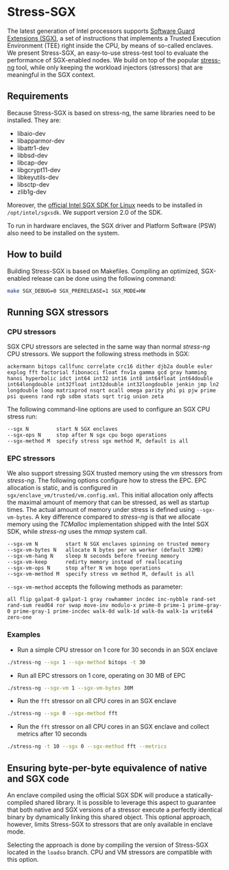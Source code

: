 # Stress-SGX

The latest generation of Intel processors supports [Software Guard Extensions (SGX)](https://software.intel.com/en-us/sgx), a set of instructions that implements a Trusted Execution Environment (TEE) right inside the CPU, by means of so-called enclaves.
We present Stress-SGX, an easy-to-use stress-test tool to evaluate the performance of SGX-enabled nodes.
We build on top of the popular [stress-ng](http://kernel.ubuntu.com/~cking/stress-ng/) tool, while only keeping the workload injectors (stressors) that are meaningful in the SGX context.

## Requirements

Because Stress-SGX is based on stress-ng, the same libraries need to be installed.
They are:

* libaio-dev
* libapparmor-dev
* libattr1-dev
* libbsd-dev
* libcap-dev
* libgcrypt11-dev
* libkeyutils-dev
* libsctp-dev
* zlib1g-dev

Moreover, the [official Intel SGX SDK for Linux](https://01.org/intel-softwareguard-extensions/downloads/intel-sgx-linux-2.0-release) needs to be installed in `/opt/intel/sgxsdk`.
We support version 2.0 of the SDK.

To run in hardware enclaves, the SGX driver and Platform Software (PSW) also need to be installed on the system.

## How to build

Building Stress-SGX is based on Makefiles.
Compiling an optimized, SGX-enabled release can be done using the following command:

```bash
make SGX_DEBUG=0 SGX_PRERELEASE=1 SGX_MODE=HW
```

## Running SGX stressors

### CPU stressors

SGX CPU stressors are selected in the same way than normal _stress-ng_ CPU stressors.
We support the following stress methods in SGX:
```
ackermann bitops callfunc correlate crc16 dither djb2a double euler explog fft factorial fibonacci float fnv1a gamma gcd gray hamming hanoi hyperbolic idct int64 int32 int16 int8 int64float int64double int64longdouble int32float int32double int32longdouble jenkin jmp ln2 longdouble loop matrixprod nsqrt ocall omega parity phi pi pjw prime psi queens rand rgb sdbm stats sqrt trig union zeta
```

The following command-line options are used to configure an SGX CPU stress run:

```
--sgx N         start N SGX enclaves
--sgx-ops N     stop after N sgx cpu bogo operations
--sgx-method M  specify stress sgx method M, default is all
```

### EPC stressors

We also support stressing SGX trusted memory using the _vm_ stressors from _stress-ng_.
The following options configure how to stress the EPC.
EPC allocation is static, and is configured in `sgx/enclave_vm/trusted/vm.config.xml`.
This initial allocation only affects the maximal amount of memory that can be stressed, as well as startup times.
The actual amount of memory under stress is defined using `--sgx-vm-bytes`.
A key difference compared to _stress-ng_ is that we allocate memory using the _TCMalloc_ implementation shipped with the Intel SGX SDK, while _stress-ng_ uses the _mmap_ system call.

```
--sgx-vm N         start N SGX enclaves spinning on trusted memory
--sgx-vm-bytes N   allocate N bytes per vm worker (default 32MB)
--sgx-vm-hang N    sleep N seconds before freeing memory
--sgx-vm-keep      redirty memory instead of reallocating
--sgx-vm-ops N     stop after N vm bogo operations
--sgx-vm-method M  specify stress vm method M, default is all
```

`--sgx-vm-method` accepts the following methods as parameter:
```
all flip galpat-0 galpat-1 gray rowhammer incdec inc-nybble rand-set rand-sum read64 ror swap move-inv modulo-x prime-0 prime-1 prime-gray-0 prime-gray-1 prime-incdec walk-0d walk-1d walk-0a walk-1a write64 zero-one
```

### Examples

* Run a simple CPU stressor on 1 core for 30 seconds in an SGX enclave
```bash
./stress-ng --sgx 1 --sgx-method bitops -t 30
```
* Run all EPC stressors on 1 core, operating on 30 MB of EPC
```bash
./stress-ng --sgx-vm 1 --sgx-vm-bytes 30M
```
* Run the `fft` stressor on all CPU cores in an SGX enclave
```bash
./stress-ng --sgx 0 --sgx-method fft
```
* Run the `fft` stressor on all CPU cores in an SGX enclave and collect metrics after 10 seconds
```bash
./stress-ng -t 10 --sgx 0 --sgx-method fft --metrics
```

## Ensuring byte-per-byte equivalence of native and SGX code

An enclave compiled using the official SGX SDK will produce a statically-compiled shared library.
It is possible to leverage this aspect to guarantee that both native and SGX versions of a stressor execute a perfectly identical binary by dynamically linking this shared object.
This optional approach, however, limits Stress-SGX to stressors that are only available in enclave mode.

Selecting the approach is done by compiling the version of Stress-SGX located in the `loadso` branch.
CPU and VM stressors are compatible with this option.

